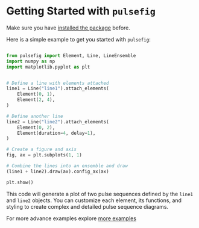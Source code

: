 # Getting Started with `pulsefig`

Make sure you have [installed the package](install.md) before.

Here is a simple example to get you started with `pulsefig`:

```python

from pulsefig import Element, Line, LineEnsemble
import numpy as np
import matplotlib.pyplot as plt


# Define a line with elements attached
line1 = Line("line1").attach_elements(
    Element(0, 1),
    Element(2, 4),
)

# Define another line
line2 = Line("line2").attach_elements(
    Element(0, 2),
    Element(duration=4, delay=1),
)

# Create a figure and axis
fig, ax = plt.subplots(1, 1)

# Combine the lines into an ensemble and draw
(line1 + line2).draw(ax).config_ax(ax)

plt.show()
```

This code will generate a plot of two pulse sequences defined by the `line1` and `line2` objects. You can customize each element, its functions, and styling to create complex and detailed pulse sequence diagrams.

For more advance examples explore [more examples](../examples)
